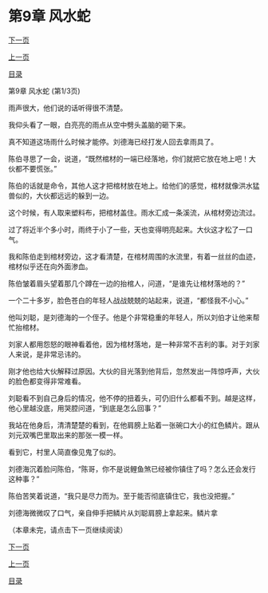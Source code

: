 <h1>第9章  风水蛇</h1>
            <div><p><a href="./25_%E7%AC%AC9%E7%AB%A0_%E9%A3%8E%E6%B0%B4%E8%9B%87.md">下一页</a></p><p><a href="./23_%E7%AC%AC8%E7%AB%A0_%E6%A3%BA%E8%90%BD%E5%9C%B0.md">上一页</a></p><p><a href="../">目录</a></p></div>
            <div><p>第9章  风水蛇 (第1/3页)</p><p>雨声很大，他们说的话听得很不清楚。</p><p>我仰头看了一眼，白亮亮的雨点从空中劈头盖脑的砸下来。</p><p>真不知道这场雨什么时候才能停。刘德海已经打发人回去拿雨具了。</p><p>陈伯寻思了一会，说道，“既然棺材的一端已经落地，你们就把它放在地上吧！大伙都不要慌张。”</p><p>陈伯的话就是命令，其他人这才把棺材放在地上。给他们的感觉，棺材就像洪水猛兽似的，大伙都远远的躲到一边。</p><p>这个时候，有人取来塑料布，把棺材盖住。雨水汇成一条溪流，从棺材旁边流过。</p><p>过了将近半个多小时，雨终于小了一些，天也变得明亮起来。大伙这才松了一口气。</p><p>我和陈伯走到棺材旁边，这才看清楚，在棺材周围的水流里，有着一丝丝的血迹，棺材似乎还在向外面渗血。</p><p>陈伯皱着眉头望着那几个蹲在一边的抬棺人，问道，“是谁先让棺材落地的？”</p><p>一个二十多岁，脸色苍白的年轻人战战兢兢的站起来，说道，“都怪我不小心。”</p><p>他叫刘聪，是刘德海的一个侄子。他是个非常稳重的年轻人，所以刘伯才让他来帮忙抬棺材。</p><p>刘家人都用怨怒的眼神看着他，因为棺材落地，是一种非常不吉利的事。对于刘家人来说，是非常忌讳的。</p><p>刚才他也给大伙解释过原因。大伙的目光落到他背后，忽然发出一阵惊呼声，大伙的脸色都变得非常难看。</p><p>刘聪看不到自己身后的情况，他不停的扭着头，可仍旧什么都看不到。越是这样，他心里越没底，用哭腔问道，“到底是怎么回事？”</p><p>我站在他身后，清清楚楚的看到，在他肩膀上贴着一张碗口大小的红色鳞片。跟从刘元双嘴巴里取出来的那张一模一样。</p><p>看到它，村里人简直像见鬼了似的。</p><p>刘德海沉着脸问陈伯，“陈哥，你不是说鲤鱼煞已经被你镇住了吗？怎么还会发行这种事？”</p><p>陈伯苦笑着说道，“我只是尽力而为。至于能否彻底镇住它，我也没把握。”</p><p>刘德海微微叹了口气，亲自伸手把鳞片从刘聪肩膀上拿起来。鳞片拿</p><p>（本章未完，请点击下一页继续阅读）</p></div>
            <div><p><a href="./25_%E7%AC%AC9%E7%AB%A0_%E9%A3%8E%E6%B0%B4%E8%9B%87.md">下一页</a></p><p><a href="./23_%E7%AC%AC8%E7%AB%A0_%E6%A3%BA%E8%90%BD%E5%9C%B0.md">上一页</a></p><p><a href="../">目录</a></p></div>
